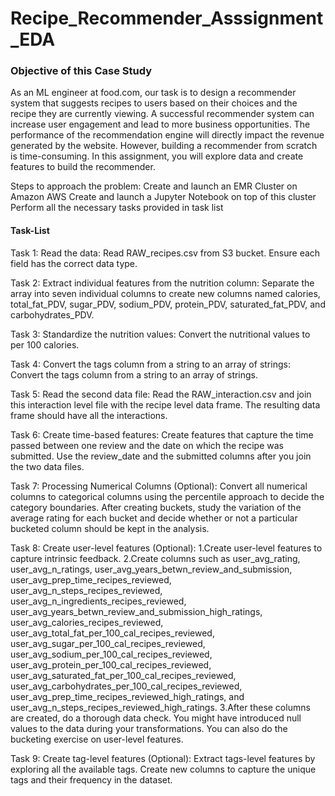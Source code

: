 # <strong> Recipe_Recommender_Asssignment_EDA </strong> 


###  [](url) Objective of this Case Study


As an ML engineer at food.com, our task is to design a recommender system that suggests recipes to users based on their choices and the recipe they are currently viewing. A successful recommender system can increase user engagement and lead to more business opportunities. The performance of the recommendation engine will directly impact the revenue generated by the website. However, building a recommender from scratch is time-consuming. In this assignment, you will explore data and create features to build the recommender.

Steps to approach the problem:
Create and launch an EMR Cluster on Amazon AWS
Create and launch a Jupyter Notebook on top of this cluster
Perform all the necessary tasks provided in task list


#### Task-List
Task 1: Read the data: Read RAW_recipes.csv from S3 bucket. Ensure each field has the correct data type.

Task 2: Extract individual features from the nutrition column: Separate the array into seven individual columns to create new columns named calories, total_fat_PDV, sugar_PDV, sodium_PDV, protein_PDV, saturated_fat_PDV, and carbohydrates_PDV.

Task 3: Standardize the nutrition values: Convert the nutritional values to per 100 calories.

Task 4: Convert the tags column from a string to an array of strings: Convert the tags column from a string to an array of strings.

Task 5: Read the second data file: Read the RAW_interaction.csv and join this interaction level file with the recipe level data frame. The resulting data frame should have all the interactions.

Task 6: Create time-based features: Create features that capture the time passed between one review and the date on which the recipe was submitted. Use the review_date and the submitted columns after you join the two data files.

Task 7: Processing Numerical Columns (Optional): Convert all numerical columns to categorical columns using the percentile approach to decide the category boundaries. After creating buckets, study the variation of the average rating for each bucket and decide whether or not a particular bucketed column should be kept in the analysis.

Task 8: Create user-level features (Optional): 1.Create user-level features to capture intrinsic feedback. 2.Create columns such as user_avg_rating, user_avg_n_ratings, user_avg_years_betwn_review_and_submission, user_avg_prep_time_recipes_reviewed, user_avg_n_steps_recipes_reviewed, user_avg_n_ingredients_recipes_reviewed, user_avg_years_betwn_review_and_submission_high_ratings, user_avg_calories_recipes_reviewed, user_avg_total_fat_per_100_cal_recipes_reviewed, user_avg_sugar_per_100_cal_recipes_reviewed, user_avg_sodium_per_100_cal_recipes_reviewed, user_avg_protein_per_100_cal_recipes_reviewed, user_avg_saturated_fat_per_100_cal_recipes_reviewed, user_avg_carbohydrates_per_100_cal_recipes_reviewed, user_avg_prep_time_recipes_reviewed_high_ratings, and user_avg_n_steps_recipes_reviewed_high_ratings. 3.After these columns are created, do a thorough data check. You might have introduced null values to the data during your transformations. You can also do the bucketing exercise on user-level features.

Task 9: Create tag-level features (Optional): Extract tags-level features by exploring all the available tags. Create new columns to capture the unique tags and their frequency in the dataset.
